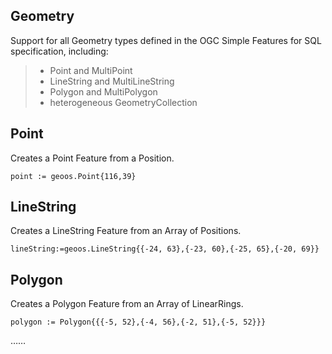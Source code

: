 ## Geometry
Support for all Geometry types defined in the OGC Simple Features for SQL specification, including:

> * Point and MultiPoint
> * LineString and MultiLineString
> * Polygon and MultiPolygon
> * heterogeneous GeometryCollection

## Point
Creates a Point Feature from a Position.
```
point := geoos.Point{116,39}
```

## LineString
Creates a LineString Feature from an Array of Positions.
```
lineString:=geoos.LineString{{-24, 63},{-23, 60},{-25, 65},{-20, 69}}
```

## Polygon
Creates a Polygon Feature from an Array of LinearRings.
```
polygon := Polygon{{{-5, 52},{-4, 56},{-2, 51},{-5, 52}}}
```
……